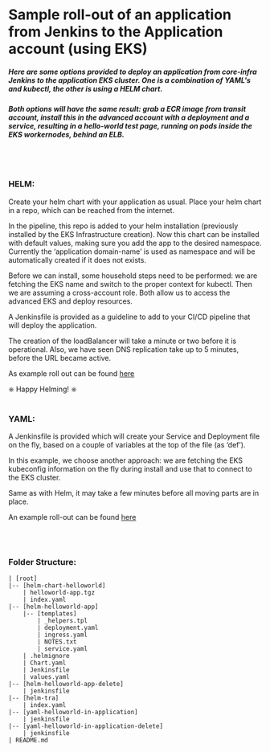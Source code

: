 # Sample roll-out of an application from Jenkins to the Application account (using EKS)

##### Here are some options provided to deploy an application from core-infra Jenkins to the application EKS cluster.  One is a combination of YAML's and kubectl, the other is using a HELM chart.  

##### Both options will have the same result: grab a ECR image from transit account, install this in the advanced account with a deployment and a service, resulting in a hello-world test page, running on pods inside the EKS workernodes, behind an ELB.  
<br></br>
### HELM:
Create your helm chart with your application as usual.  Place your helm chart in a repo, which can be reached from the internet.  

In the pipeline, this repo is added to your helm installation (previously installed by the EKS Infrastructure creation).  Now this chart can be installed with default values, making sure you add the app to the desired namespace.  Currently the ‘application domain-name’ is used as namespace and will be automatically created if it does not exists.  

Before we can install, some household steps need to be performed: we are fetching the EKS name and switch to the proper context for kubectl.  Then we are assuming a cross-account role.  Both allow us to access the advanced EKS and deploy resources.  

A Jenkinsfile is provided as a guideline to add to your CI/CD pipeline that will deploy the application.  

The creation of the loadBalancer will take a minute or two before it is operational.  Also, we have seen DNS replication take up to 5 minutes, before the URL became active.  

As example roll out can be found [here](app-test/helm-helloworld-app/Jenkinsfile)

⎈ Happy Helming! ⎈
<br></br>
### YAML:
A Jenkinsfile is provided which will create your Service and Deployment file on the fly, based on a couple of variables at the top of the file (as ‘def’).  

In this example, we choose another approach: we are fetching the EKS kubeconfig information on the fly during install and use that to connect to the EKS cluster.

Same as with Helm, it may take a few minutes before all moving parts are in place.  

An example roll-out can be found [here](app-test/yaml-helloworld-in-application/jenkinsfile)
      
<br></br>
### Folder Structure:
```
| [root]
|-- [helm-chart-helloworld]
    | helloworld-app.tgz
    | index.yaml
|-- [helm-helloworld-app]
    |-- [templates]
        | _helpers.tpl
        | deployment.yaml
        | ingress.yaml
        | NOTES.txt
        | service.yaml
    | .helmignore
    | Chart.yaml
    | Jenkinsfile
    | values.yaml
|-- [helm-helloworld-app-delete]
    | jenkinsfile
|-- [helm-tra]
    | index.yaml
|-- [yaml-helloworld-in-application]
    | jenkinsfile
|-- [yaml-helloworld-in-application-delete]
    | jenkinsfile
| README.md
```